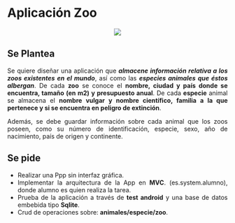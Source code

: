 <div align="justify">

# Aplicación Zoo

<div align="center">
  <img src="https://m.media-amazon.com/images/I/91-iku+OfDL._SL1500_.jpg" >
</div>

## Se Plantea

  Se quiere diseñar una aplicación  que ___almacene información relativa a los zoos existentes en el mundo___, así como las ___especies animales que éstos albergan___. De cada __zoo__ se conoce el __nombre, ciudad y país donde se encuentra, tamaño (en m2) y presupuesto anual__. De cada __especie__ animal se almacena el __nombre vulgar y nombre científico, familia a la que pertenece y si se encuentra en peligro de extinción__.

  Además, se debe guardar información sobre cada animal que los zoos poseen, como su número de identificación, especie, sexo, año de nacimiento, país de origen y continente.


## Se pide

  - Realizar una Ppp sin interfaz gráfica.
  - Implementar la arquitectura de la App en __MVC__. (es.system.alumno), donde alumno es quien realiza la tarea.
  - Prueba de la aplicación a través de __test android__ y una base de datos embebida tipo __Sqlite__.
  - Crud de operaciones sobre: __animales/especie/zoo__.

</div>
